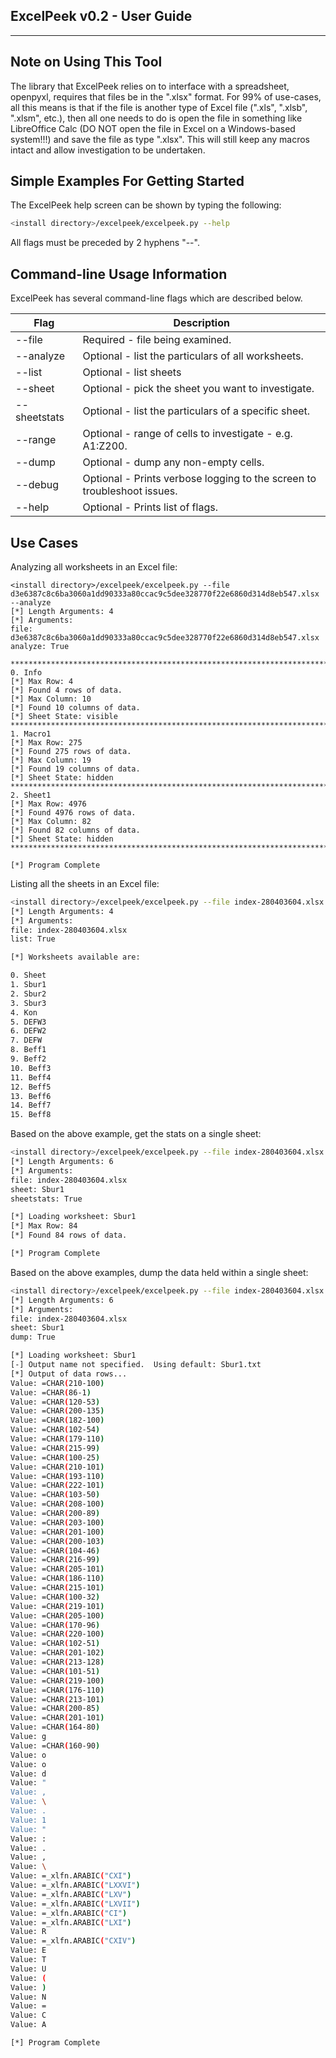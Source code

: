 ## ExcelPeek v0.2 - User Guide

----

## Note on Using This Tool

The library that ExcelPeek relies on to interface with a spreadsheet, openpyxl, requires that files be in the ".xlsx" format.  For 99% of use-cases, all this means is that if the file is another type of Excel file (".xls", ".xlsb", ".xlsm", etc.), then all one needs to do is open the file in something like LibreOffice Calc (DO NOT open the file in Excel on a Windows-based system!!!) and save the file as type ".xlsx".  This will still keep any macros intact and allow investigation to be undertaken.

## Simple Examples For Getting Started

The ExcelPeek help screen can be shown by typing the following:

```bash
<install directory>/excelpeek/excelpeek.py --help
```

All flags must be preceded by 2 hyphens "--".

## Command-line Usage Information

ExcelPeek has several command-line flags which are described below.

| Flag | Description |
|------------|-------------|
| --file | Required - file being examined. |
| --analyze | Optional - list the particulars of all worksheets. |
| --list | Optional - list sheets |
| --sheet | Optional - pick the sheet you want to investigate. |
| --sheetstats | Optional - list the particulars of a specific sheet. |
| --range | Optional - range of cells to investigate - e.g. A1:Z200. |
| --dump  | Optional - dump any non-empty cells. |
| --debug | Optional - Prints verbose logging to the screen to troubleshoot issues. |
| --help | Optional - Prints list of flags. |

## Use Cases
Analyzing all worksheets in an Excel file:
```
<install directory>/excelpeek/excelpeek.py --file d3e6387c8c6ba3060a1dd90333a80ccac9c5dee328770f22e6860d314d8eb547.xlsx --analyze
[*] Length Arguments: 4
[*] Arguments: 
file: d3e6387c8c6ba3060a1dd90333a80ccac9c5dee328770f22e6860d314d8eb547.xlsx
analyze: True

****************************************************************************************************
0. Info
[*] Max Row: 4
[*] Found 4 rows of data.
[*] Max Column: 10
[*] Found 10 columns of data.
[*] Sheet State: visible
****************************************************************************************************
1. Macro1
[*] Max Row: 275
[*] Found 275 rows of data.
[*] Max Column: 19
[*] Found 19 columns of data.
[*] Sheet State: hidden
****************************************************************************************************
2. Sheet1
[*] Max Row: 4976
[*] Found 4976 rows of data.
[*] Max Column: 82
[*] Found 82 columns of data.
[*] Sheet State: hidden
****************************************************************************************************

[*] Program Complete

```


Listing all the sheets in an Excel file:
```bash
<install directory>/excelpeek/excelpeek.py --file index-280403604.xlsx --list
[*] Length Arguments: 4
[*] Arguments: 
file: index-280403604.xlsx
list: True

[*] Worksheets available are:

0. Sheet
1. Sbur1
2. Sbur2
3. Sbur3
4. Kon
5. DEFW3
6. DEFW2
7. DEFW
8. Beff1
9. Beff2
10. Beff3
11. Beff4
12. Beff5
13. Beff6
14. Beff7
15. Beff8
```

Based on the above example, get the stats on a single sheet:
```bash
<install directory>/excelpeek/excelpeek.py --file index-280403604.xlsx --sheet Sbur1 --sheetstats
[*] Length Arguments: 6
[*] Arguments: 
file: index-280403604.xlsx
sheet: Sbur1
sheetstats: True

[*] Loading worksheet: Sbur1
[*] Max Row: 84
[*] Found 84 rows of data.

[*] Program Complete
```

Based on the above examples, dump the data held within a single sheet:
```bash
<install directory>/excelpeek/excelpeek.py --file index-280403604.xlsx --sheet Sbur1 --dump
[*] Length Arguments: 6
[*] Arguments: 
file: index-280403604.xlsx
sheet: Sbur1
dump: True

[*] Loading worksheet: Sbur1
[-] Output name not specified.  Using default: Sbur1.txt
[*] Output of data rows...
Value: =CHAR(210-100)
Value: =CHAR(86-1)
Value: =CHAR(120-53)
Value: =CHAR(200-135)
Value: =CHAR(182-100)
Value: =CHAR(102-54)
Value: =CHAR(179-110)
Value: =CHAR(215-99)
Value: =CHAR(100-25)
Value: =CHAR(210-101)
Value: =CHAR(193-110)
Value: =CHAR(222-101)
Value: =CHAR(103-50)
Value: =CHAR(208-100)
Value: =CHAR(200-89)
Value: =CHAR(203-100)
Value: =CHAR(201-100)
Value: =CHAR(200-103)
Value: =CHAR(104-46)
Value: =CHAR(216-99)
Value: =CHAR(205-101)
Value: =CHAR(186-110)
Value: =CHAR(215-101)
Value: =CHAR(100-32)
Value: =CHAR(219-101)
Value: =CHAR(205-100)
Value: =CHAR(170-96)
Value: =CHAR(220-100)
Value: =CHAR(102-51)
Value: =CHAR(201-102)
Value: =CHAR(213-128)
Value: =CHAR(101-51)
Value: =CHAR(219-100)
Value: =CHAR(176-110)
Value: =CHAR(213-101)
Value: =CHAR(200-85)
Value: =CHAR(201-101)
Value: =CHAR(164-80)
Value: g
Value: =CHAR(160-90)
Value: o
Value: o
Value: d
Value: "
Value: ,
Value: \
Value: .
Value: 1
Value: "
Value: :
Value: .
Value: ,
Value: \
Value: =_xlfn.ARABIC("CXI")
Value: =_xlfn.ARABIC("LXXVI")
Value: =_xlfn.ARABIC("LXV")
Value: =_xlfn.ARABIC("LXVII")
Value: =_xlfn.ARABIC("CI")
Value: =_xlfn.ARABIC("LXI")
Value: R
Value: =_xlfn.ARABIC("CXIV")
Value: E
Value: T
Value: U
Value: (
Value: )
Value: N
Value: =
Value: C
Value: A

[*] Program Complete
```
